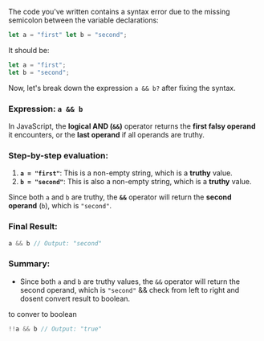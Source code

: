 The code you've written contains a syntax error due to the missing semicolon between the variable declarations:

```js
let a = "first" let b = "second";
```

It should be:

```js
let a = "first"; 
let b = "second";
```

Now, let's break down the expression `a && b?` after fixing the syntax.

### Expression: `a && b`

In JavaScript, the **logical AND (`&&`)** operator returns the **first falsy operand** it encounters, or the **last operand** if all operands are truthy.

### Step-by-step evaluation:

1. **`a = "first"`**: This is a non-empty string, which is a **truthy** value.
2. **`b = "second"`**: This is also a non-empty string, which is a **truthy** value.

Since both `a` and `b` are truthy, the **`&&`** operator will return the **second operand** (`b`), which is `"second"`.

### Final Result:

```js
a && b // Output: "second"
```

### Summary:
- Since both `a` and `b` are truthy values, the `&&` operator will return the second operand, which is `"second"` && check from left to right and  dosent convert result to boolean.

to conver to boolean

```js
!!a && b // Output: "true"
